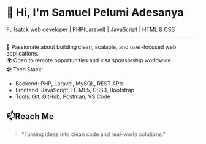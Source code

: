 # 👋 Hi, I'm Samuel Pelumi Adesanya 

Fullsatck web developer | PHP(Laravel) | JavaScript | HTML & CSS

---

🌟 Passionate about building clean, scalable, and user-focused web applications.<br/>
🌍 Open to remote opportunities and visa sponsorship worldwide.<br>
🛠️ Tech Stack:

- Backend: PHP, Laravel, MySQL, REST APIs
- Frontend: JavaScript, HTML5, CSS3, Bootstrap
- Tools: Git, GitHub, Postman, VS Code


## 📫Reach Me



>"Turning ideas into clean code and real-world solutions."

<!--
**stackbypelly/stackbypelly** is a ✨ _special_ ✨ repository because its `README.md` (this file) appears on your GitHub profile.

Here are some ideas to get you started:

- 🔭 I’m currently working on ...
- 🌱 I’m currently learning ...
- 👯 I’m looking to collaborate on ...
- 🤔 I’m looking for help with ...
- 💬 Ask me about ...
- 📫 How to reach me: ...
- 😄 Pronouns: ...
- ⚡ Fun fact: ...
-->
